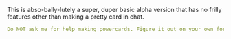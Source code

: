 This is abso-bally-lutely a super, duper basic alpha version that has no frilly features other than making a pretty card in chat. 
```yaml
Do NOT ask me for help making powercards. Figure it out on your own for now.
```

